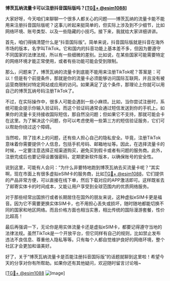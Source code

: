 **博茨瓦纳流量卡可以注册抖音国际版吗？[[TG💪+ @esim1088](https://t.me/s/esim1088)]**

大家好呀，今天咱们来聊聊一个很多人都关心的问题——博茨瓦纳的流量卡能不能用来注册抖音国际版呢？这事儿听起来挺简单的，但实际上涉及到不少细节，比如网络环境、账号类型、以及一些隐藏的小技巧。接下来，我就给大家详细讲讲。

首先，咱们得搞清楚什么是“抖音国际版”。简单来说，抖音国际版就是抖音在海外市场的版本，名字叫TikTok。它和国内的抖音功能上基本差不多，但因为要遵守不同国家的法律法规，所以有一些细微的差别。比如说，在某些国家可能需要特定的网络环境才能正常使用，或者有些功能可能会受到限制。

那么，问题来了，博茨瓦纳的流量卡到底能不能用来注册TikTok呢？答案是：可以！但是有个前提条件，那就是你的流量卡必须能够访问国际互联网，并且没有被运营商限制对特定网站或应用的访问。如果满足了这个条件，那理论上你就可以用自己的博茨瓦纳号码注册TikTok了。

不过，在实际操作中，很多人可能会遇到一些小麻烦。比如，当你尝试注册时，系统可能会提示你输入验证码，而这个验证码通常会通过短信发送到你的手机上。如果你的流量卡支持接收国际短信，那自然没问题；但如果它不支持，那就可能会卡在这里。为了解决这个问题，你可以考虑使用一些第三方的短信验证服务，它们可以帮助你绕过这个障碍。

当然啦，除了技术上的问题，还有些人担心自己的隐私安全。毕竟，注册TikTok意味着你需要提供个人信息，包括手机号码、邮箱地址等。因此，在选择流量卡的时候，一定要注意选择正规渠道购买，避免买到假卡或者有问题的服务商。此外，注册完成后也要记得设置强密码，定期更新软件版本，以确保账号的安全性。

说到这里，可能有人会问：“为什么非要特地跑到博茨瓦纳去买流量卡呢？”其实啊，现在市面上有很多虚拟eSIM卡的服务商，比如[TG💪+ @esim1088](https://t.me/s/esim1088)，它们提供的产品非常方便，可以直接在线下单，然后下载对应的APP激活即可。这样既省去了邮寄实体卡的时间成本，又能让用户享受到全球范围内的优质网络服务。

对于那些经常出国旅行或者长期居住在国外的朋友来说，这种虚拟eSIM卡更是福音。因为它不需要更换实体SIM卡，也不用担心丢失或损坏，随时随地都能切换不同的国家和地区网络。而且价格方面也相当实惠，相比传统的国际漫游套餐，性价比超高！

最后再强调一下，无论你是用实体流量卡还是虚拟eSIM卡，都要记得遵守当地的法律法规。虽然TikTok是一个开放平台，但它同样有自己的规则，比如禁止发布违法不良信息、尊重他人隐私等等。只有每个人都自觉维护良好的网络环境，整个社区才会更加和谐美好。

好了，关于“博茨瓦纳流量卡是否能注册抖音国际版”的话题就聊到这里啦！希望今天的分享对你有所帮助。如果你还有其他疑问，欢迎随时留言讨论哦~ 

[[TG💪+ @esim1088](https://t.me/s/esim1088) ![Image](https://i.postimg.cc/4NQfJmqS/Snipaste-2025-05-13-00-14-12.png)]